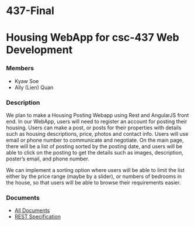 # 437-Final
# Housing WebApp for csc-437 Web Development

### Members
- Kyaw Soe
- Ally (Lien) Quan

### Description
We plan to make a Housing Posting Webapp using Rest and AngularJS front end. In our WebApp, users will need to register an account for posting their housing. Users can make a post, or posts for their properties with details such as housing descriptions, price, photos and contact info. Users will use email or phone number to communicate and negotiate. On the main page, there will be a list of posting sorted by the posting date, and users will be able to click on the posting to get the details such as images, description, poster’s email, and phone number.

We can implement a sorting option where users will be able to limit the list either by the price range (maybe by a slider), or numbers of bedrooms in the house, so that users will be able to browse their requirements easier.

### Documents
- [All Documents](https://drive.google.com/drive/folders/1xLQP95impQ9FOxUaTYIoMtlZDIcZyMy1?usp=sharing)
- [REST Specification](https://docs.google.com/document/d/14pyPiYUJQi9DTNZDUw7nbITFzkAuk3mihc8zx2w_mU0/edit?usp=sharing)
